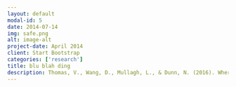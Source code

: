 ```yaml
---
layout: default
modal-id: 5
date: 2014-07-14
img: safe.png
alt: image-alt
project-date: April 2014
client: Start Bootstrap
categories: ['research']
title: blu blah ding
description: Thomas, V., Wang, D., Mullagh, L., & Dunn, N. (2016). Where’s Wally? In search of citizen perspectives on the smart city. Sustainability, 8(3), 207.
---
```

